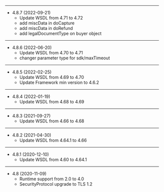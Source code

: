 ﻿---------------------------------------- 

* 4.8.7 (2022-09-21)
  * Update WSDL from 4.71 to 4.72
  * add miscData in doCapture
  * add miscData in doRefund
  * add legalDocumentType on buyer object

---------------------------------------- 

* 4.8.6 (2022-06-20)
  * Update WSDL from 4.70 to 4.71
  * changer parameter type for sdk/maxTimeout

---------------------------------------- 

* 4.8.5 (2022-02-25)
  * Update WSDL from 4.69 to 4.70
  * Update Framework min version to 4.6.2

---------------------------------------- 

* 4.8.4 (2022-01-19)
  * Update WSDL from 4.68 to 4.69

---------------------------------------- 

* 4.8.3 (2021-09-27)
  * Update WSDL from 4.66 to 4.68

---------------------------------------- 

* 4.8.2 (2021-04-30)
    * Update WSDL from 4.64.1 to 4.66
   
---------------------------------------- 

* 4.8.1 (2020-12-10)
    * Update WSDL from 4.60 to 4.64.1

---------------------------------------- 

* 4.8 (2020-11-09)
    * Runtime support from 2.0 to 4.0
    * SecurityProtocol upgrade to TLS 1.2
